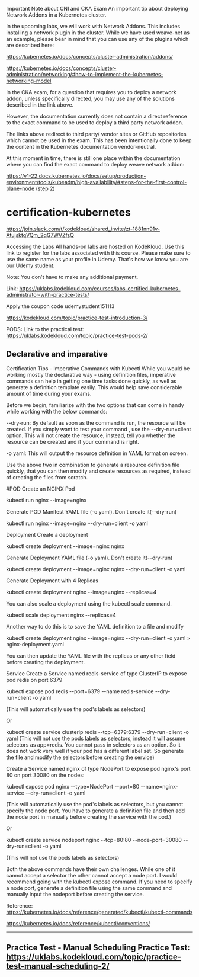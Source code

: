 Important Note about CNI and CKA Exam
An important tip about deploying Network Addons in a Kubernetes cluster.



In the upcoming labs, we will work with Network Addons. This includes installing a network plugin in the cluster. While we have used weave-net as an example, please bear in mind that you can use any of the plugins which are described here:

https://kubernetes.io/docs/concepts/cluster-administration/addons/

https://kubernetes.io/docs/concepts/cluster-administration/networking/#how-to-implement-the-kubernetes-networking-model



In the CKA exam, for a question that requires you to deploy a network addon, unless specifically directed, you may use any of the solutions described in the link above.



However, the documentation currently does not contain a direct reference to the exact command to be used to deploy a third party network addon.

The links above redirect to third party/ vendor sites or GitHub repositories which cannot be used in the exam. This has been intentionally done to keep the content in the Kubernetes documentation vendor-neutral.

At this moment in time, there is still one place within the documentation where you can find the exact command to deploy weave network addon:



https://v1-22.docs.kubernetes.io/docs/setup/production-environment/tools/kubeadm/high-availability/#steps-for-the-first-control-plane-node (step 2)

# certification-kubernetes

https://join.slack.com/t/kodekloud/shared_invite/zt-1881nn91v-AtujsktqVQm_2qG7WVZfsQ

Accessing the Labs
All hands-on labs are hosted on KodeKloud. Use this link to register for the labs associated with this course.  Please make sure to use the same name as your profile in Udemy. That's how we know you are our Udemy student.



Note: You don't have to make any additional payment.



Link: https://uklabs.kodekloud.com/courses/labs-certified-kubernetes-administrator-with-practice-tests/

Apply the coupon code udemystudent151113

https://kodekloud.com/topic/practice-test-introduction-3/

PODS:
Link to the practical test: https://uklabs.kodekloud.com/topic/practice-test-pods-2/

Declarative and imparative 
---------------------------
Certification Tips - Imperative Commands with Kubectl
While you would be working mostly the declarative way - using definition files, imperative commands can help in getting one time tasks done quickly, as well as generate a definition template easily. This would help save considerable amount of time during your exams.

Before we begin, familiarize with the two options that can come in handy while working with the below commands:

--dry-run: By default as soon as the command is run, the resource will be created. If you simply want to test your command , use the --dry-run=client option. This will not create the resource, instead, tell you whether the resource can be created and if your command is right.

-o yaml: This will output the resource definition in YAML format on screen.



Use the above two in combination to generate a resource definition file quickly, that you can then modify and create resources as required, instead of creating the files from scratch.



#POD
Create an NGINX Pod

kubectl run nginx --image=nginx



Generate POD Manifest YAML file (-o yaml). Don't create it(--dry-run)

kubectl run nginx --image=nginx --dry-run=client -o yaml



Deployment
Create a deployment

kubectl create deployment --image=nginx nginx



Generate Deployment YAML file (-o yaml). Don't create it(--dry-run)

kubectl create deployment --image=nginx nginx --dry-run=client -o yaml



Generate Deployment with 4 Replicas

kubectl create deployment nginx --image=nginx --replicas=4



You can also scale a deployment using the kubectl scale command.

kubectl scale deployment nginx --replicas=4

Another way to do this is to save the YAML definition to a file and modify

kubectl create deployment nginx --image=nginx --dry-run=client -o yaml > nginx-deployment.yaml



You can then update the YAML file with the replicas or any other field before creating the deployment.



Service
Create a Service named redis-service of type ClusterIP to expose pod redis on port 6379

kubectl expose pod redis --port=6379 --name redis-service --dry-run=client -o yaml

(This will automatically use the pod's labels as selectors)

Or

kubectl create service clusterip redis --tcp=6379:6379 --dry-run=client -o yaml (This will not use the pods labels as selectors, instead it will assume selectors as app=redis. You cannot pass in selectors as an option. So it does not work very well if your pod has a different label set. So generate the file and modify the selectors before creating the service)



Create a Service named nginx of type NodePort to expose pod nginx's port 80 on port 30080 on the nodes:

kubectl expose pod nginx --type=NodePort --port=80 --name=nginx-service --dry-run=client -o yaml

(This will automatically use the pod's labels as selectors, but you cannot specify the node port. You have to generate a definition file and then add the node port in manually before creating the service with the pod.)

Or

kubectl create service nodeport nginx --tcp=80:80 --node-port=30080 --dry-run=client -o yaml

(This will not use the pods labels as selectors)

Both the above commands have their own challenges. While one of it cannot accept a selector the other cannot accept a node port. I would recommend going with the kubectl expose command. If you need to specify a node port, generate a definition file using the same command and manually input the nodeport before creating the service.

Reference:
https://kubernetes.io/docs/reference/generated/kubectl/kubectl-commands

https://kubernetes.io/docs/reference/kubectl/conventions/


------------------------------------------------------------------------------------
Practice Test - Manual Scheduling
Practice Test: https://uklabs.kodekloud.com/topic/practice-test-manual-scheduling-2/
------------------------------------------------------------------------------------
